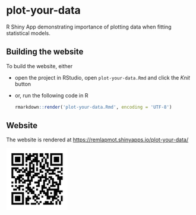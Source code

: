 
<!-- README.md is generated from README.Rmd. Please edit that file -->

# plot-your-data

R Shiny App demonstrating importance of plotting data when fitting
statistical models.

## Building the website

To build the website, either

-   open the project in RStudio, open `plot-your-data.Rmd` and click the
    *Knit* button

-   or, run the following code in R

    ``` r
    rmarkdown::render('plot-your-data.Rmd', encoding = 'UTF-8')
    ```

## Website

The website is rendered at
<https://remlapmot.shinyapps.io/plot-your-data/>

<img src="img/qrcode.svg" width="33%" />
